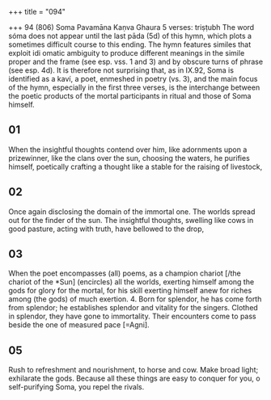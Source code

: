 +++
title = "094"

+++
94 (806)
Soma Pavamāna
Kaṇva Ghaura
5 verses: triṣṭubh
The word sóma does not appear until the last pāda (5d) of this hymn, which plots a  sometimes difficult course to this ending. The hymn features similes that exploit idi omatic ambiguity to produce different meanings in the simile proper and the frame  (see esp. vss. 1 and 3) and by obscure turns of phrase (see esp. 4d). It is therefore  not surprising that, as in IX.92, Soma is identified as a kaví, a poet, enmeshed in  poetry (vs. 3), and the main focus of the hymn, especially in the first three verses,  is the interchange between the poetic products of the mortal participants in ritual  and those of Soma himself.
## 01
When the insightful thoughts contend over him, like adornments upon a  prizewinner, like the clans over the sun,
choosing the waters, he purifies himself, poetically crafting a thought like  a stable for the raising of livestock,
## 02
Once again disclosing the domain of the immortal one. The worlds  spread out for the finder of the sun. The insightful thoughts, swelling like cows in good pasture, acting with  truth, have bellowed to the drop,
## 03
When the poet encompasses (all) poems, as a champion chariot
[/the chariot of the *Sun] (encircles) all the worlds,
exerting himself among the gods for glory for the mortal, for his skill  exerting himself anew for riches among (the gods) of much exertion. 4. Born for splendor, he has come forth from splendor; he establishes  splendor and vitality for the singers.
Clothed in splendor, they have gone to immortality. Their encounters  come to pass beside the one of measured pace [=Agni].
## 05
Rush to refreshment and nourishment, to horse and cow. Make broad  light; exhilarate the gods.
Because all these things are easy to conquer for you, o self-purifying  Soma, you repel the rivals.